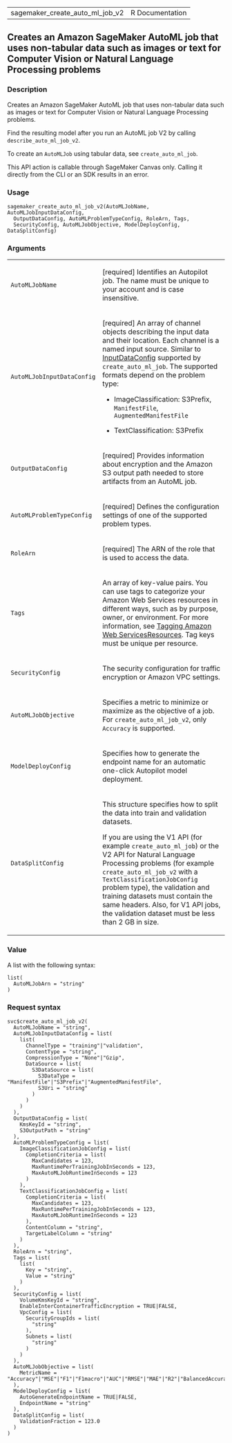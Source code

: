 <table style="width: 100%;">
<tbody>
<tr class="odd">
<td>sagemaker_create_auto_ml_job_v2</td>
<td style="text-align: right;">R Documentation</td>
</tr>
</tbody>
</table>

## Creates an Amazon SageMaker AutoML job that uses non-tabular data such as images or text for Computer Vision or Natural Language Processing problems

### Description

Creates an Amazon SageMaker AutoML job that uses non-tabular data such
as images or text for Computer Vision or Natural Language Processing
problems.

Find the resulting model after you run an AutoML job V2 by calling
`describe_auto_ml_job_v2`.

To create an `AutoMLJob` using tabular data, see `create_auto_ml_job`.

This API action is callable through SageMaker Canvas only. Calling it
directly from the CLI or an SDK results in an error.

### Usage

    sagemaker_create_auto_ml_job_v2(AutoMLJobName, AutoMLJobInputDataConfig,
      OutputDataConfig, AutoMLProblemTypeConfig, RoleArn, Tags,
      SecurityConfig, AutoMLJobObjective, ModelDeployConfig, DataSplitConfig)

### Arguments

<table>
<colgroup>
<col style="width: 35%" />
<col style="width: 65%" />
</colgroup>
<tbody>
<tr class="odd">
<td><code
id="sagemaker_create_auto_ml_job_v2_:_AutoMLJobName">AutoMLJobName</code></td>
<td><p>[required] Identifies an Autopilot job. The name must be unique
to your account and is case insensitive.</p></td>
</tr>
<tr class="even">
<td><code
id="sagemaker_create_auto_ml_job_v2_:_AutoMLJobInputDataConfig">AutoMLJobInputDataConfig</code></td>
<td><p>[required] An array of channel objects describing the input data
and their location. Each channel is a named input source. Similar to <a
href="https://docs.aws.amazon.com/sagemaker/latest/APIReference/API_CreateAutoMLJob.html#sagemaker-CreateAutoMLJob-request-InputDataConfig">InputDataConfig</a>
supported by <code>create_auto_ml_job</code>. The supported formats
depend on the problem type:</p>
<ul>
<li><p>ImageClassification: S3Prefix, <code>ManifestFile</code>,
<code>AugmentedManifestFile</code></p></li>
<li><p>TextClassification: S3Prefix</p></li>
</ul></td>
</tr>
<tr class="odd">
<td><code
id="sagemaker_create_auto_ml_job_v2_:_OutputDataConfig">OutputDataConfig</code></td>
<td><p>[required] Provides information about encryption and the Amazon
S3 output path needed to store artifacts from an AutoML job.</p></td>
</tr>
<tr class="even">
<td><code
id="sagemaker_create_auto_ml_job_v2_:_AutoMLProblemTypeConfig">AutoMLProblemTypeConfig</code></td>
<td><p>[required] Defines the configuration settings of one of the
supported problem types.</p></td>
</tr>
<tr class="odd">
<td><code
id="sagemaker_create_auto_ml_job_v2_:_RoleArn">RoleArn</code></td>
<td><p>[required] The ARN of the role that is used to access the
data.</p></td>
</tr>
<tr class="even">
<td><code id="sagemaker_create_auto_ml_job_v2_:_Tags">Tags</code></td>
<td><p>An array of key-value pairs. You can use tags to categorize your
Amazon Web Services resources in different ways, such as by purpose,
owner, or environment. For more information, see <a
href="https://docs.aws.amazon.com/tag-editor/latest/userguide/tagging.html">Tagging
Amazon Web ServicesResources</a>. Tag keys must be unique per
resource.</p></td>
</tr>
<tr class="odd">
<td><code
id="sagemaker_create_auto_ml_job_v2_:_SecurityConfig">SecurityConfig</code></td>
<td><p>The security configuration for traffic encryption or Amazon VPC
settings.</p></td>
</tr>
<tr class="even">
<td><code
id="sagemaker_create_auto_ml_job_v2_:_AutoMLJobObjective">AutoMLJobObjective</code></td>
<td><p>Specifies a metric to minimize or maximize as the objective of a
job. For <code>create_auto_ml_job_v2</code>, only <code>Accuracy</code>
is supported.</p></td>
</tr>
<tr class="odd">
<td><code
id="sagemaker_create_auto_ml_job_v2_:_ModelDeployConfig">ModelDeployConfig</code></td>
<td><p>Specifies how to generate the endpoint name for an automatic
one-click Autopilot model deployment.</p></td>
</tr>
<tr class="even">
<td><code
id="sagemaker_create_auto_ml_job_v2_:_DataSplitConfig">DataSplitConfig</code></td>
<td><p>This structure specifies how to split the data into train and
validation datasets.</p>
<p>If you are using the V1 API (for example
<code>create_auto_ml_job</code>) or the V2 API for Natural Language
Processing problems (for example <code>create_auto_ml_job_v2</code> with
a <code>TextClassificationJobConfig</code> problem type), the validation
and training datasets must contain the same headers. Also, for V1 API
jobs, the validation dataset must be less than 2 GB in size.</p></td>
</tr>
</tbody>
</table>

### Value

A list with the following syntax:

    list(
      AutoMLJobArn = "string"
    )

### Request syntax

    svc$create_auto_ml_job_v2(
      AutoMLJobName = "string",
      AutoMLJobInputDataConfig = list(
        list(
          ChannelType = "training"|"validation",
          ContentType = "string",
          CompressionType = "None"|"Gzip",
          DataSource = list(
            S3DataSource = list(
              S3DataType = "ManifestFile"|"S3Prefix"|"AugmentedManifestFile",
              S3Uri = "string"
            )
          )
        )
      ),
      OutputDataConfig = list(
        KmsKeyId = "string",
        S3OutputPath = "string"
      ),
      AutoMLProblemTypeConfig = list(
        ImageClassificationJobConfig = list(
          CompletionCriteria = list(
            MaxCandidates = 123,
            MaxRuntimePerTrainingJobInSeconds = 123,
            MaxAutoMLJobRuntimeInSeconds = 123
          )
        ),
        TextClassificationJobConfig = list(
          CompletionCriteria = list(
            MaxCandidates = 123,
            MaxRuntimePerTrainingJobInSeconds = 123,
            MaxAutoMLJobRuntimeInSeconds = 123
          ),
          ContentColumn = "string",
          TargetLabelColumn = "string"
        )
      ),
      RoleArn = "string",
      Tags = list(
        list(
          Key = "string",
          Value = "string"
        )
      ),
      SecurityConfig = list(
        VolumeKmsKeyId = "string",
        EnableInterContainerTrafficEncryption = TRUE|FALSE,
        VpcConfig = list(
          SecurityGroupIds = list(
            "string"
          ),
          Subnets = list(
            "string"
          )
        )
      ),
      AutoMLJobObjective = list(
        MetricName = "Accuracy"|"MSE"|"F1"|"F1macro"|"AUC"|"RMSE"|"MAE"|"R2"|"BalancedAccuracy"|"Precision"|"PrecisionMacro"|"Recall"|"RecallMacro"
      ),
      ModelDeployConfig = list(
        AutoGenerateEndpointName = TRUE|FALSE,
        EndpointName = "string"
      ),
      DataSplitConfig = list(
        ValidationFraction = 123.0
      )
    )
